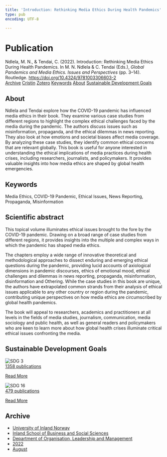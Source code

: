 ```yaml
---
title: 'Introduction: Rethinking Media Ethics During Health Pandemics'
type: pub
encoding: UTF-8

---
```

<h1>Publication</h1>
<article id="csl-bib-container-AWDY8IRX" class="csl-bib-container">
  <div class="csl-bib-body"> <div class="csl-entry">Ndlela, M. N., &#38; Tendai, C. (2022). Introduction: Rethinking Media Ethics During Health Pandemics. In M. N. Ndlela &#38; C. Tendai (Eds.), <i>Global Pandemics and Media Ethics. Issues and Perspectives</i> (pp. 3–14). Routledge. <a href="https://doi.org/10.4324/9781003306603-2">https://doi.org/10.4324/9781003306603-2</a></div> </div>
  <div class="csl-bib-buttons">
    <a href="#taxonomy-article-AWDY8IRX" alt="archive" class="csl-bib-button">Archive</a>
    <a href="https://app.cristin.no/results/show.jsf?id=2042379" alt="Cristin" class="csl-bib-button">Cristin</a>
    <a href="http://zotero.org/groups/5881554/items/AWDY8IRX" alt="Zotero" class="csl-bib-button">Zotero</a>
    <a href="#keywords-article-AWDY8IRX" alt="keywords" class="csl-bib-button">Keywords</a>
    <a href="#about-article-AWDY8IRX" alt="about_pub" class="csl-bib-button">About</a>
    <a href="#sdg-article-AWDY8IRX" alt="sdg" class="csl-bib-button">Sustainable Development Goals</a>
  </div>
  <div id="csl-bib-meta-container-AWDY8IRX"></div>
</article>
<div id="csl-bib-meta-AWDY8IRX" class="csl-bib-meta">
  <article id="about-article-AWDY8IRX" class="about_pub-article">
    <h1>About</h1>
    Ndlela and Tendai explore how the COVID-19 pandemic has influenced media ethics in their book. They examine various case studies from different regions to highlight the complex ethical challenges faced by the media during the pandemic. The authors discuss issues such as misinformation, propaganda, and the ethical dilemmas in news reporting. They also look at how emotions and societal biases affect media coverage. By analyzing these case studies, they identify common ethical concerns that are relevant globally. This book is useful for anyone interested in understanding the ethical implications of media practices during health crises, including researchers, journalists, and policymakers. It provides valuable insights into how media ethics are shaped by global health emergencies.
  </article>
  <article id="keywords-article-AWDY8IRX" class="keywords-article">
    <h1>Keywords</h1>
    Media Ethics, COVID-19 Pandemic, Ethical Issues, News Reporting, Propaganda, Misinformation
  </article>
  <article id="abstract-article-AWDY8IRX" class="abstract-article">
    <h1>Scientific abstract</h1>
    This topical volume illuminates ethical issues brought to the fore by the COVID-19 pandemic. Drawing on a broad range of case studies from different regions, it provides insights into the multiple and complex ways in which the pandemic has shaped media ethics. 
 
The chapters employ a wide range of innovative theoretical and methodological approaches to dissect enduring and emerging ethical questions during the pandemic, providing lucid accounts of axiological dimensions in pandemic discourses, ethics of emotional mood, ethical challenges and dilemmas in news reporting, propaganda, misinformation, disinformation and Othering. While the case studies in this book are unique, the authors have extrapolated common strands from their analysis of ethical issues applicable to any other country or region during the pandemic, contributing unique perspectives on how media ethics are circumscribed by global health pandemics. 
 
The book will appeal to researchers, academics and practitioners at all levels in the fields of media studies, journalism, communication, media sociology and public health, as well as general readers and policymakers who are keen to learn more about how global health crises illuminate critical ethical issues confronting the media.
  </article>
  <article id="sdg-article-AWDY8IRX" class="sdg-article">
    <h1>Sustainable Development Goals</h1>
    <div class="sdg-container"><div id="sdg3" class="sdg">
        <img src="{{< params subfolder >}}images/sdg/sdg03_en.png" class="image" alt="SDG 3">
        <div class="sdg-overlay">
          <a href="/en/archive/?key=?sdg=3#archive" class="sdg-publication-count"><span>1358</span> publications</a>
          <p><a href="https://sdgs.un.org/goals/goal3" class="sdg-read-more">Read More</a></p>
        </div>
      </div> <div id="sdg16" class="sdg">
        <img src="{{< params subfolder >}}images/sdg/sdg16_en.png" class="image" alt="SDG 16">
        <div class="sdg-overlay">
          <a href="/en/archive/?key=?sdg=16#archive" class="sdg-publication-count"><span>479</span> publications</a>
          <p><a href="https://sdgs.un.org/goals/goal16" class="sdg-read-more">Read More</a></p>
        </div>
      </div></div>
  </article>
  <article id="taxonomy-article-AWDY8IRX" class="taxonomy-article">
    <h1>Archive</h1>
    <ul>
      <li>
        <a href="/en/archive/?key=3DCRN523">University of Inland Norway</a>
      </li>
      <li>
        <a href="/en/archive/?key=DU8Q9LN9">Inland School of Business and Social Sciences</a>
      </li>
      <li>
        <a href="/en/archive/?key=4LUWR3ZM">Department of Organisation, Leadership and Management</a>
      </li>
      <li>
        <a href="/en/archive/?key=RDNF7EXQ">2022</a>
      </li>
      <li>
        <a href="/en/archive/?key=GDBMH28M">August</a>
      </li>
    </ul>
  </article>
</div>
